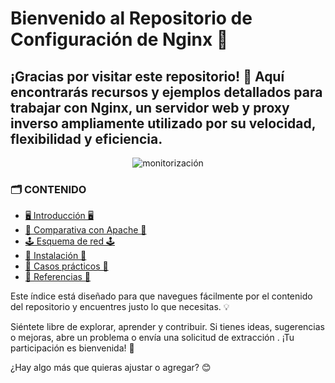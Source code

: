 # Bienvenido al Repositorio de Configuración de Nginx 🚀
## ¡Gracias por visitar este repositorio! 🎉 Aquí encontrarás recursos y ejemplos detallados para trabajar con Nginx, un servidor web y proxy inverso ampliamente utilizado por su velocidad, flexibilidad y eficiencia.


<p align="center">
  <img src="https://github.com/user-attachments/assets/a5a90721-ead5-4d8d-ada1-8a5f59729e22" alt="monitorización" />
  </p>
  
### 🗂️ CONTENIDO

- [🖥️ Introducción 🖥️](Introduccion)
- [💽 Comparativa con Apache 💽](ComparativaApache)
- [🕹️ Esquema de red 🕹️](EsquemaRed)
- [🏁 Instalación 🏁](Instalacion)
- [🙌 Casos prácticos 🙌](CasosPracticos)
- [📓 Referencias 📓](Referencias)

Este índice está diseñado para que navegues fácilmente por el contenido del repositorio y encuentres justo lo que necesitas. 💡

Siéntete libre de explorar, aprender y contribuir. Si tienes ideas, sugerencias o mejoras, abre un problema o envía una solicitud de extracción . ¡Tu participación es bienvenida! 🚀

¿Hay algo más que quieras ajustar o agregar? 😊

